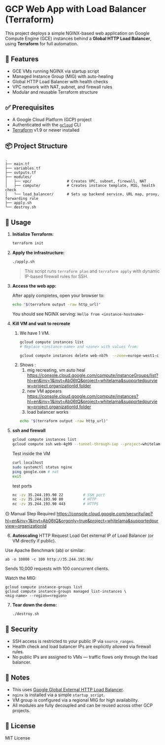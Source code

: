 

# GCP Web App with Load Balancer (Terraform)

This project deploys a simple NGINX-based web application on Google Compute Engine (GCE) instances behind a **Global HTTP Load Balancer**, using **Terraform** for full automation.

## 🌟 Features

- GCE VMs running NGINX via startup script
- Managed Instance Group (MIG) with auto-healing
- Global HTTP Load Balancer with health checks
- VPC network with NAT, subnet, and firewall rules
- Modular and reusable Terraform structure

## ✅ Prerequisites

- A Google Cloud Platform (GCP) project
- Authenticated with the [`gcloud`](https://cloud.google.com/sdk/docs/install) CLI
- [Terraform](https://developer.hashicorp.com/terraform/downloads) v1.9 or newer installed

## 📦 Project Structure

```text
.
├── main.tf
├── variables.tf
├── outputs.tf
├── modules/
│   ├── vpc/                # Creates VPC, subnet, firewall, NAT
│   ├── compute/            # Creates instance template, MIG, health check
│   └── load_balancer/      # Sets up backend service, URL map, proxy, forwarding rule
├── apply.sh
└── destroy.sh
```

## 🚀 Usage

1. **Initialize Terraform:**

   ```bash
   terraform init
   ```

2. **Apply the infrastructure:**

   ```bash
   ./apply.sh
   ```

   > This script runs `terraform plan` and `terraform apply` with dynamic IP-based firewall rules for SSH.

3. **Access the web app:**

   After apply completes, open your browser to:

   ```bash
   echo "$(terraform output -raw http_url)"
   ```

   You should see NGINX serving:
   `Hello from <instance-hostname>`

4. **Kill VM and wait to recreate**
   1. We have 1 VM.
      ```bash
      gcloud compute instances list
      # Replace <instance-name> and <zone> with values from:

      gcloud compute instances delete web-nb7h  --zone=europe-west1-c --quiet
      
      ```
   2. Shows :
      1. mig recreating, vm auto heal https://console.cloud.google.com/compute/instanceGroups/list?hl=en&inv=1&invt=Ab06tQ&project=whitelama&supportedpurview=project,organizationId,folder
      2. new VM appears https://console.cloud.google.com/compute/instances?hl=en&inv=1&invt=Ab06tQ&project=whitelama&supportedpurview=project,organizationId,folder
      3. load balancer works
      ```bash
      echo "$(terraform output -raw http_url)"
      ```



5. **ssh and firewall** 
      ```bash
      gcloud compute instances list
      gcloud compute ssh web-4g99 --tunnel-through-iap --project=whitelama --zone=europe-west1-c #--troubleshoot   --verbosity=debug

      ```
   Test inside the VM
    ```bash
   curl localhost
   sudo systemctl status nginx
   ping google.com # nat
   exit
   ```
   test ports
   ```bash
   nc -zv 35.244.193.90 22         # SSH port
   nc -zv 35.244.193.90 80         # HTTP
   nc -zv 35.244.193.90 443        # HTTPS
   ```


🟡 Manual Step Required
https://console.cloud.google.com/security/iap?hl=en&inv=1&invt=Ab06tQ&orgonly=true&project=whitelama&supportedpurview=organizationId


6. **Autoscaling**
   HTTP Request Load
   Get external IP of Load Balancer (or VM directly if public).

Use Apache Benchmark (ab) or similar:

```
ab -n 10000 -c 100 http://35.244.193.90/

``` 
Sends 10,000 requests with 100 concurrent clients.

Watch the MIG:
```
gcloud compute instance-groups list
gcloud compute instance-groups managed list-instances \
<mig-name> --region=<region>
```





7. **Tear down the demo:**

   ```bash
   ./destroy.sh
   ```

## 🔐 Security

* SSH access is restricted to your public IP via `source_ranges`.
* Health check and load balancer IPs are explicitly allowed via firewall rules.
* No public IPs are assigned to VMs — traffic flows only through the load balancer.

## 🧠 Notes

* This uses [Google Global External HTTP Load Balancer](https://cloud.google.com/load-balancing/docs/https).
* `nginx` is installed via a simple `startup_script`.
* VM group is configured via a regional MIG for high availability.
* All modules are fully decoupled and can be reused across other GCP projects.

## 📄 License

MIT License

